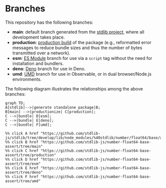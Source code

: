 <!--

@license Apache-2.0

Copyright (c) 2022 The Stdlib Authors.

Licensed under the Apache License, Version 2.0 (the "License");
you may not use this file except in compliance with the License.
You may obtain a copy of the License at

    http://www.apache.org/licenses/LICENSE-2.0

Unless required by applicable law or agreed to in writing, software
distributed under the License is distributed on an "AS IS" BASIS,
WITHOUT WARRANTIES OR CONDITIONS OF ANY KIND, either express or implied.
See the License for the specific language governing permissions and
limitations under the License.

-->

# Branches

This repository has the following branches:

-   **main**: default branch generated from the [stdlib project][stdlib-url], where all development takes place.
-   **production**: [production build][production-url] of the package (e.g., reformatted error messages to reduce bundle sizes and thus the number of bytes transmitted over a network).
-   **esm**: [ES Module][esm-url] branch for use via a `script` tag without the need for installation and bundlers.
-   **deno**: [Deno][deno-url] branch for use in Deno.
-   **umd**: [UMD][umd-url] branch for use in Observable, or in dual browser/Node.js environments.

The following diagram illustrates the relationships among the above branches:

```mermaid
graph TD;
A[stdlib]-->|generate standalone package|B;
B[main] -->|productionize| C[production];
C -->|bundle| D[esm];
C -->|bundle| E[deno];
C -->|bundle| F[umd];

%% click A href "https://github.com/stdlib-js/stdlib/tree/develop/lib/node_modules/%40stdlib/number/float64/base/assert"
%% click B href "https://github.com/stdlib-js/number-float64-base-assert/tree/main"
%% click C href "https://github.com/stdlib-js/number-float64-base-assert/tree/production"
%% click D href "https://github.com/stdlib-js/number-float64-base-assert/tree/esm"
%% click E href "https://github.com/stdlib-js/number-float64-base-assert/tree/deno"
%% click F href "https://github.com/stdlib-js/number-float64-base-assert/tree/umd"
```

[stdlib-url]: https://github.com/stdlib-js/stdlib/tree/develop/lib/node_modules/%40stdlib/number/float64/base/assert
[production-url]: https://github.com/stdlib-js/number-float64-base-assert/tree/production
[deno-url]: https://github.com/stdlib-js/number-float64-base-assert/tree/deno
[umd-url]: https://github.com/stdlib-js/number-float64-base-assert/tree/umd
[esm-url]: https://github.com/stdlib-js/number-float64-base-assert/tree/esm